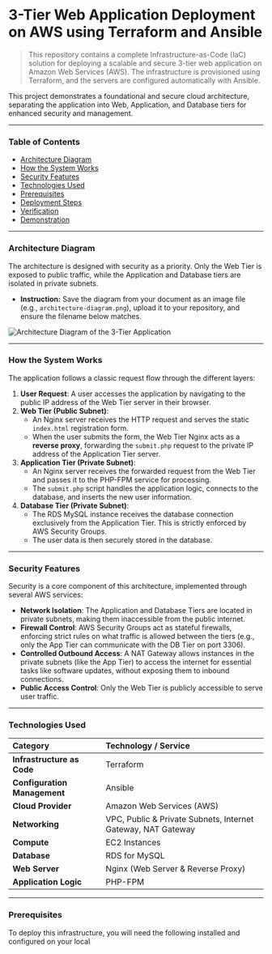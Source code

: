 # 3-Tier Web Application Deployment on AWS using Terraform and Ansible

> This repository contains a complete Infrastructure-as-Code (IaC) solution for deploying a scalable and secure 3-tier web application on Amazon Web Services (AWS). The infrastructure is provisioned using Terraform, and the servers are configured automatically with Ansible.

This project demonstrates a foundational and secure cloud architecture, separating the application into Web, Application, and Database tiers for enhanced security and management.

---

### Table of Contents
- [Architecture Diagram](#architecture-diagram)
- [How the System Works](#how-the-system-works)
- [Security Features](#security-features)
- [Technologies Used](#technologies-used)
- [Prerequisites](#prerequisites)
- [Deployment Steps](#deployment-steps)
- [Verification](#verification)
- [Demonstration](#demonstration)

---

### Architecture Diagram

The architecture is designed with security as a priority. Only the Web Tier is exposed to public traffic, while the Application and Database tiers are isolated in private subnets.

* **Instruction:** Save the diagram from your document as an image file (e.g., `architecture-diagram.png`), upload it to your repository, and ensure the filename below matches.

![Architecture Diagram of the 3-Tier Application](architecture-diagram.png)

---

### How the System Works

The application follows a classic request flow through the different layers:

1.  **User Request**: A user accesses the application by navigating to the public IP address of the Web Tier server in their browser.
2.  **Web Tier (Public Subnet)**:
    * An Nginx server receives the HTTP request and serves the static `index.html` registration form.
    * When the user submits the form, the Web Tier Nginx acts as a **reverse proxy**, forwarding the `submit.php` request to the private IP address of the Application Tier server.
3.  **Application Tier (Private Subnet)**:
    * An Nginx server receives the forwarded request from the Web Tier and passes it to the PHP-FPM service for processing.
    * The `submit.php` script handles the application logic, connects to the database, and inserts the new user information.
4.  **Database Tier (Private Subnet)**:
    * The RDS MySQL instance receives the database connection exclusively from the Application Tier. This is strictly enforced by AWS Security Groups.
    * The user data is then securely stored in the database.

---

### Security Features

Security is a core component of this architecture, implemented through several AWS services:

* **Network Isolation**: The Application and Database Tiers are located in private subnets, making them inaccessible from the public internet.
* **Firewall Control**: AWS Security Groups act as stateful firewalls, enforcing strict rules on what traffic is allowed between the tiers (e.g., only the App Tier can communicate with the DB Tier on port 3306).
* **Controlled Outbound Access**: A NAT Gateway allows instances in the private subnets (like the App Tier) to access the internet for essential tasks like software updates, without exposing them to inbound connections.
* **Public Access Control**: Only the Web Tier is publicly accessible to serve user traffic.

---

### Technologies Used

| Category | Technology / Service |
| :--- | :--- |
| **Infrastructure as Code** | Terraform |
| **Configuration Management**| Ansible |
| **Cloud Provider** | Amazon Web Services (AWS) |
| **Networking** | VPC, Public & Private Subnets, Internet Gateway, NAT Gateway |
| **Compute** | EC2 Instances |
| **Database** | RDS for MySQL |
| **Web Server** | Nginx (Web Server & Reverse Proxy) |
| **Application Logic** | PHP-FPM |

---

### Prerequisites

To deploy this infrastructure, you will need the following installed and configured on your local
